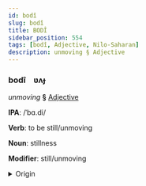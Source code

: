 ```yaml
---
id: bodî
slug: bodî
title: BODÎ
sidebar_position: 554
tags: [bodî, Adjective, Nilo-Saharan]
description: unmoving § Adjective
---
```


### bodî&emsp;<span kind="abugida">ʋʌɟ</span>

*unmoving* **§** [Adjective](../../tags/Adjective)

**IPA**: /ˈbɑ.di/

**Verb**: to be still/unmoving

**Noun**: stillness

**Modifier**: still/unmoving

<details>
    <summary>Origin</summary>
    Luo podi /pa.di/<br/>
    <em>Nilo-Saharan Language Family</em>
</details>